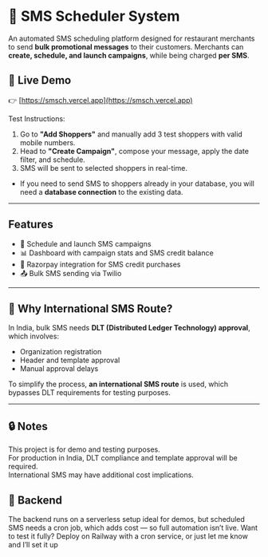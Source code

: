 # 📲 SMS Scheduler System

An automated SMS scheduling platform designed for restaurant merchants to send **bulk promotional messages** to their customers. Merchants can **create, schedule, and launch campaigns**, while being charged **per SMS**. 

## 🚀 Live Demo
👉 [https://smsch.vercel.app](https://smsch.vercel.app)

Test Instructions:
1. Go to **"Add Shoppers"** and manually add 3 test shoppers with valid mobile numbers.
2. Head to **"Create Campaign"**, compose your message, apply the date filter, and schedule.
3. SMS will be sent to selected shoppers in real-time.
- If you need to send SMS to shoppers already in your database, you will need a **database connection** to the existing data.

---

## Features

- 📅 Schedule and launch SMS campaigns
- 📊 Dashboard with campaign stats and SMS credit balance
- 💸 Razorpay integration for SMS credit purchases
- 📤 Bulk SMS sending via Twilio


---


## 🧾 Why International SMS Route?

In India, bulk SMS needs **DLT (Distributed Ledger Technology) approval**, which involves:
- Organization registration
- Header and template approval
- Manual approval delays

To simplify the process, **an international SMS route** is used, which bypasses DLT requirements for testing purposes.

---

## 🔒 Notes

This project is for demo and testing purposes.<br>
For production in India, DLT compliance and template approval will be required.<br> 
International SMS may have additional cost implications.

## 📡 Backend  <br>
The backend runs on a serverless setup ideal for demos, but scheduled SMS needs a cron job, which adds cost — so full automation isn’t live.
Want to test it fully? Deploy on Railway with a cron service, or just let me know and I’ll set it up